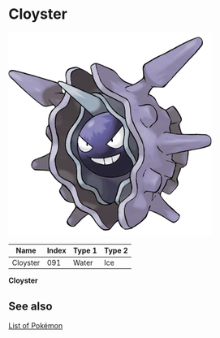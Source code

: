 # Cloyster


![Cloyster](images/091.png)

| **Name** | **Index** | **Type 1** | **Type 2** |
|----|----|----|----|
| Cloyster | 091 | Water | Ice  |

**Cloyster** 

## See also

[List of Pokémon](../pokemon.md)
